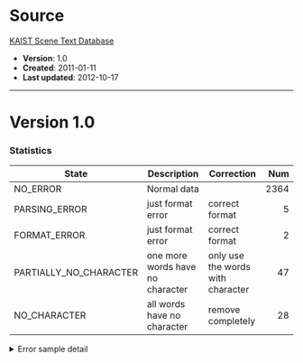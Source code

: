 # Source
[KAIST Scene Text Database](http://www.iapr-tc11.org/mediawiki/index.php/KAIST_Scene_Text_Database)
- **Version**: 1.0
- **Created**: 2011-01-11
- **Last updated**: 2012-10-17


---------------------------------------------------------------------------------------------------------------------------------
# Version 1.0

### Statistics
| State                   | Description                         | Correction                        | Num   |
|-------------------------|-------------------------------------|-----------------------------------|------:|
| NO_ERROR                | Normal data                         |                                   |  2364 |
| PARSING_ERROR           | just format error                   | correct format                    |     5 |
| FORMAT_ERROR            | just format error                   | correct format                    |     2 |
| PARTIALLY_NO_CHARACTER  | one more words have no character    | only use the words with character |    47 |
| NO_CHARACTER            | all words have no character         | remove completely                 |    28 |


<details>
  <summary>Error sample detail</summary>
| File Path                                                  | State                    | Correction detail             |
|------------------------------------------------------------|--------------------------|-------------------------------|
| /KAIST/English/Digital_Camera/(E.S)C-outdoor1/080116-0065  | PARSING_ERROR            | remove </image> tag in line 3 |
| /KAIST/English/Digital_Camera/(E.S)F-others/4              | PARSING_ERROR            | 이유는 모르겠으나 첫번째 줄에서 오류나서 1번 줄 지움    |
| /KAIST/Korean/Digital_Camera/E-night/3                     | PARSING_ERROR            | 끝에 </image> </images> 태그 2개 누락                |
| /KAIST/Korean/Digital_Camera/G-others/080116-0079          | PARSING_ERROR            | 앞에 인덴테이션 문자 제거 및 끝에 </images> 태그 추가  |
| /KAIST/Korean/Digital_Camera/indoor1/080119-0001           | PARSING_ERROR            | 끝에 </image> 태그 2개 중복                          |
| /KAIST/English/Digital_Camera/(E.S)C-outdoor1/080116-0055  | FORMAT_ERROR             | 맨 바깥에 <images> 태그 누락 됌                      |
| /KAIST/English/Digital_Camera/(E.S)C-outdoor1/080116-0089  | FORMAT_ERROR             | 맨 바깥에 <images> 태그 누락                         |   
| /KAIST/English/Digital_Camera/(E.S)C-outdoor2/P1010026     | PARTIALLY_NO_CHARACTER   |
| /KAIST/English/Digital_Camera/(E.S)D-indoor/DSC02861       | PARTIALLY_NO_CHARACTER   |
| /KAIST/English/Digital_Camera/(E.S)D-indoor/DSC03086       | PARTIALLY_NO_CHARACTER   |
| /KAIST/English/Digital_Camera/(E.S)D-indoor/DSC03143       | PARTIALLY_NO_CHARACTER   |
| /KAIST/English/Digital_Camera/(E.S)D-indoor/DSC03946       | PARTIALLY_NO_CHARACTER   |
| /KAIST/English/Mobile_Phone/(E.M)A-outdoor/P090912050      | PARTIALLY_NO_CHARACTER   |
| /KAIST/English/Mobile_Phone/(E.M)B-indoor/P090911050       | PARTIALLY_NO_CHARACTER   |
| /KAIST/English/Mobile_Phone/(E.M)C-bookCover/P090905003    | PARTIALLY_NO_CHARACTER   |
| /KAIST/Korean/Digital_Camera/F-bookCover/DSC02828          | PARTIALLY_NO_CHARACTER   |
| /KAIST/Korean/Digital_Camera/G-others/DSC02668             | PARTIALLY_NO_CHARACTER   |
| /KAIST/Korean/Digital_Camera/indoor1/DSC02730              | PARTIALLY_NO_CHARACTER   |
| /KAIST/Korean/Digital_Camera/outdoor3/DSC02921             | PARTIALLY_NO_CHARACTER   |
| /KAIST/Korean/Digital_Camera/outdoor5/DSC03748             | PARTIALLY_NO_CHARACTER   |
| /KAIST/Korean/Digital_Camera/outdoor7/P1010036             | PARTIALLY_NO_CHARACTER   |
| /KAIST/Korean/Mobile_Phone/(M,K)A-shadow/P090912051        | PARTIALLY_NO_CHARACTER   |
| /KAIST/Korean/Mobile_Phone/(M,K)C-outdoor/P090912060       | PARTIALLY_NO_CHARACTER   |
| /KAIST/Korean/Mobile_Phone/(M,K)C-outdoor/P090912076       | PARTIALLY_NO_CHARACTER   |
| /KAIST/Korean/Mobile_Phone/(M,K)E-bookCover/P090905001     | PARTIALLY_NO_CHARACTER   |
| /KAIST/Korean/Mobile_Phone/(M,K)E-bookCover/P090911048     | PARTIALLY_NO_CHARACTER   |
| /KAIST/Korean/Mobile_Phone/(M,K)E-bookCover/P090912011     | PARTIALLY_NO_CHARACTER   |
| /KAIST/Mixed/Digital_Camera/(C.S)C-outdoor2/DSC02920       | PARTIALLY_NO_CHARACTER   |
| /KAIST/Mixed/Digital_Camera/(C.S)C-outdoor3/DSC02963.xml   | PARTIALLY_NO_CHARACTER   |
| /KAIST/Mixed/Digital_Camera/(C.S)C-outdoor4/DSC03747       | PARTIALLY_NO_CHARACTER   |
| /KAIST/Mixed/Digital_Camera/(C.S)D-indoor1/DSC02763        | PARTIALLY_NO_CHARACTER   |
| /KAIST/Mixed/Digital_Camera/(C.S)D-indoor1/DSC02795        | PARTIALLY_NO_CHARACTER   |
| /KAIST/Mixed/Mobile_Phone/(C.M)A-outdoor/P090912054        | PARTIALLY_NO_CHARACTER   |
| /KAIST/Mixed/Mobile_Phone/(C.M)A-outdoor/P090912057        | PARTIALLY_NO_CHARACTER   |
| /KAIST/Mixed/Mobile_Phone/(C.M)A-outdoor/P090912071        | PARTIALLY_NO_CHARACTER   |
</details>